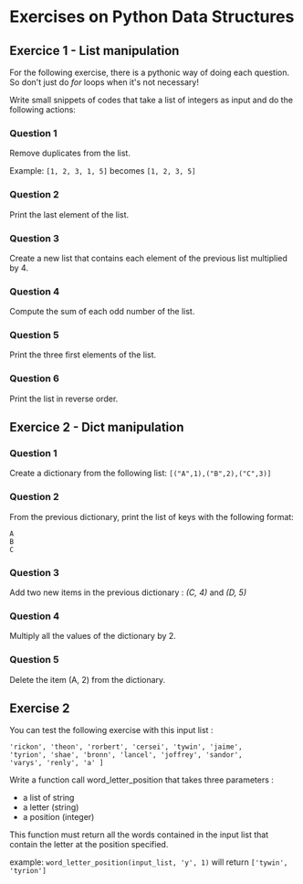 # Exercises on Python Data Structures

## Exercice 1 - List manipulation

For the following exercise, there is a pythonic way of doing each question. So don't just do *for* loops when it's not necessary!

Write small snippets of codes that take a list of integers as input and do the following actions:

### Question 1

Remove duplicates from the list.

Example:
```[1, 2, 3, 1, 5]``` becomes ```[1, 2, 3, 5]```

### Question 2

Print the last element of the list.

### Question 3

Create a new list that contains each element of the previous list multiplied by 4.

### Question 4

Compute the sum of each odd number of the list.

### Question 5

Print the three first elements of the list.

### Question 6

Print the list in reverse order.


## Exercice 2 - Dict manipulation

### Question 1

Create a dictionary from the following list:
```[("A",1),("B",2),("C",3)]```

### Question 2

From the previous dictionary, print the list of keys with the following format:
```
A
B
C
```

### Question 3

Add two new items in the previous dictionary : *(C, 4)* and *(D, 5)*

### Question 4

Multiply all the values of the dictionary by 2.

### Question 5

Delete the item (A, 2) from the dictionary.


## Exercise 2

You can test the following exercise with this input list :
```input_list = ['eddard', 'catelyn', 'robb', 'sansa', 'arya', 'brandon',
'rickon', 'theon', 'rorbert', 'cersei', 'tywin', 'jaime',
'tyrion', 'shae', 'bronn', 'lancel', 'joffrey', 'sandor',
'varys', 'renly', 'a' ]
```

Write a function call word_letter_position that takes three parameters :
- a list of string
- a letter (string)
- a position (integer)

This function must return all the words contained in the input list that contain the letter at the position specified.

example: ```word_letter_position(input_list, 'y', 1)``` will return ```['tywin', 'tyrion']```




